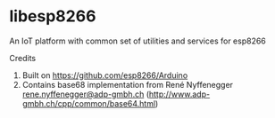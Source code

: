 # libesp8266</br>
An IoT platform with common set of utilities and services for esp8266</br>

Credits</br>
1. Built on https://github.com/esp8266/Arduino</br>
2. Contains base68 implementation from René Nyffenegger rene.nyffenegger@adp-gmbh.ch (http://www.adp-gmbh.ch/cpp/common/base64.html)
